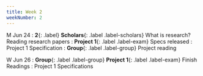 ```yaml
---
title: Week 2
weekNumber: 2
---
```


M Jun 24
: **2**{: .label} **Scholars**{: .label .label-scholars} What is research? Reading research papers
: **Project 1**{: .label .label-exam} Specs released
  : Project 1 Specification
: **Group**{: .label .label-group} Project reading

W Jun 26
: **Group**{: .label .label-group} **Project 1**{: .label .label-exam} Finish Readings
  : Project 1 Specifications
